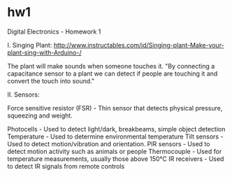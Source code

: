 # hw1
Digital Electronics - Homework 1



I. Singing Plant:
http://www.instructables.com/id/Singing-plant-Make-your-plant-sing-with-Arduino-/

The plant will make sounds when someone touches it.
"By connecting a capacitance sensor to a plant we can detect if people are touching it and convert the touch into sound."



II. Sensors:

Force sensitive resistor (FSR) - Thin sensor that detects physical pressure, squeezing and weight.

Photocells - Used to detect light/dark, breakbeams, simple object detection
Temperature - Used to determine environmental temperature
Tilt sensors - Used to detect motion/vibration and orientation.
PIR sensors - Used to detect motion activity such as animals or people
Thermocouple - Used for temperature measurements, usually those above 150°C
IR receivers - Used to detect IR signals from remote controls
